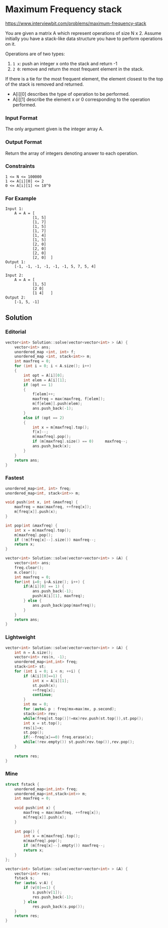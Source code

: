# Maximum Frequency stack

https://www.interviewbit.com/problems/maximum-frequency-stack


You are given a matrix A which represent operations of size N x 2. Assume initially you have a stack-like data structure 
you have to perform operations on it.

Operations are of two types:

1. `1 x`: push an integer x onto the stack and return -1
2. `2 0`: remove and return the most frequent element in the stack.

If there is a tie for the most frequent element, the element closest to the top of the stack is removed and returned.

* A[i][0] describes the type of operation to be performed.
* A[i][1] describe the element x or 0 corresponding to the operation performed.


### Input Format

The only argument given is the integer array A.

### Output Format

Return the array of integers denoting answer to each operation.

### Constraints
```
1 <= N <= 100000
1 <= A[i][0] <= 2
0 <= A[i][1] <= 10^9
```
### For Example

```
Input 1:
    A = A = [
            [1, 5]
            [1, 7]
            [1, 5]
            [1, 7]
            [1, 4]
            [1, 5]
            [2, 0]
            [2, 0]
            [2, 0]
            [2, 0]  ]
Output 1:
    [-1, -1, -1, -1, -1, -1, 5, 7, 5, 4]

Input 2:
    A = A = [   
            [1, 5]
            [2 0]
            [1 4]   ]
Output 2:
    [-1, 5, -1]
```

## Solution

### Editorial
```cpp
vector<int> Solution::solve(vector<vector<int> > &A) {
    vector<int> ans;
    unordered_map <int, int> f;
    unordered_map <int, stack<int>> m;
    int maxfreq = 0;
    for (int i = 0; i < A.size(); i++)
    {
        int opt = A[i][0];
        int elem = A[i][1];
        if (opt == 1)
        {
            f[elem]++;
            maxfreq = max(maxfreq, f[elem]);
            m[f[elem]].push(elem);
            ans.push_back(-1);
        }
        else if (opt == 2)
        {
            int x = m[maxfreq].top();
            f[x]--;
            m[maxfreq].pop();
            if (m[maxfreq].size() == 0)     maxfreq--;
            ans.push_back(x);
        }
    }
    return ans;
}
```

### Fastest
```cpp
unordered_map<int, int> freq;
unordered_map<int, stack<int>> m;

void push(int x, int &maxfreq) {
    maxfreq = max(maxfreq, ++freq[x]);
    m[freq[x]].push(x);
}

int pop(int &maxfreq) {
    int x = m[maxfreq].top();
    m[maxfreq].pop();
    if (!m[freq[x]--].size()) maxfreq--;
    return x;
}

vector<int> Solution::solve(vector<vector<int> > &A) {
    vector<int> ans;
    freq.clear();
    m.clear();
    int maxfreq = 0;
    for(int i=0; i<A.size(); i++) {
        if(A[i][0] == 1) {
            ans.push_back(-1);
            push(A[i][1], maxfreq);
        } else {
            ans.push_back(pop(maxfreq));
        }
    }
    return ans;
}
```

### Lightweight
```cpp
vector<int> Solution::solve(vector<vector<int> > &A) {
    int n = A.size();
    vector<int> res(n, -1);
    unordered_map<int,int> freq;
    stack<int> st;
    for (int i = 0; i < n; ++i) {
        if (A[i][0]==1) {
            int x = A[i][1];
            st.push(x);
            ++freq[x];
            continue;
        }
        int mx = 0;
        for (auto& p : freq)mx=max(mx, p.second);
        stack<int> rev;
        while(freq[st.top()]!=mx)rev.push(st.top()),st.pop();
        int x = st.top();
        res[i]=x;
        st.pop();
        if(--freq[x]==0) freq.erase(x);
        while(!rev.empty()) st.push(rev.top()),rev.pop();
    }
    
    return res;
}
```

### Mine
```cpp
struct fstack {
    unordered_map<int,int> freq;
    unordered_map<int,stack<int>> m;
    int maxfreq = 0;
    
    void push(int x) {
        maxfreq = max(maxfreq, ++freq[x]);
        m[freq[x]].push(x);
    }
    
    int pop() {
        int x = m[maxfreq].top();
        m[maxfreq].pop();
        if (m[freq[x]--].empty()) maxfreq--;
        return x;
    }
};

vector<int> Solution::solve(vector<vector<int> > &A) {
    vector<int> res;
    fstack s;
    for (auto& v:A) {
        if (v[0]==1) {
            s.push(v[1]);
            res.push_back(-1);
        } else
            res.push_back(s.pop());
    }
    return res;
}
```
